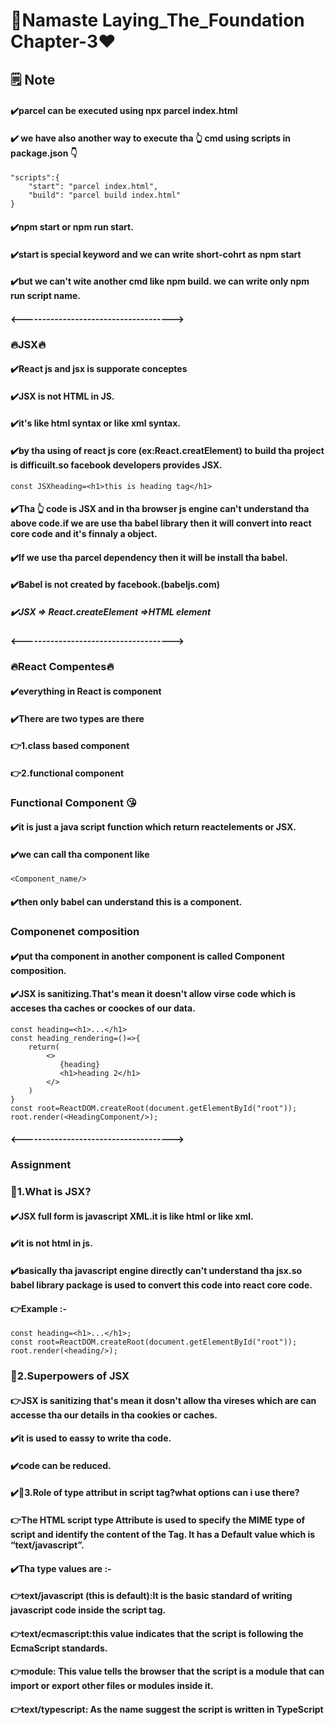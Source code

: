# 🚀Namaste Laying_The_Foundation Chapter-3❤️
## 🗒️ Note 
#### ✔️parcel can be executed using npx parcel index.html 
#### ✔️ we have also another way to execute tha 👆 cmd using scripts in package.json 👇 
```
"scripts":{
    "start": "parcel index.html",
    "build": "parcel build index.html"
}
``` 
#### ✔️npm start or npm run start. 
#### ✔️start is special keyword and we can write short-cohrt as npm start 
#### ✔️but we can't wite another cmd like npm build. we can write only npm run script name.

#### <------------------------------------->

### 🔥JSX🔥 
#### ✔️React js and jsx is supporate conceptes 
#### ✔️JSX is not HTML in JS.
#### ✔️it's like html syntax or like xml syntax.
#### ✔️by tha using of react js core (ex:React.creatElement) to build tha project is difficuilt.so facebook developers provides JSX.
```
const JSXheading=<h1>this is heading tag</h1>
```
#### ✔️Tha 👆 code is JSX and in tha browser js engine can't understand tha above code.if we are use tha babel library then it will convert into react core code and it's finnaly a object.
#### ✔️If we use tha parcel dependency then it will be install tha babel.
#### ✔️Babel is not created by facebook.(babeljs.com)
##### ✔️JSX => React.createElement =>HTML element 

#### <-------------------------------------> 

### 🔥React Compentes🔥
#### ✔️everything in React is component 
#### ✔️There are two types are there 
#### 👉1.class based component 
#### 👉2.functional component 
### Functional Component 😘
#### ✔️it is just a java script function which return reactelements or JSX.
#### ✔️we can call tha component like 
```
<Component_name/>
```
#### ✔️then only babel can understand this is a component.  
### Componenet composition 
#### ✔️put tha component in another component is called Component composition.
#### ✔️JSX is sanitizing.That's mean it doesn't allow virse code which is acceses tha caches or coockes of our data.  
```
const heading=<h1>...</h1>
const heading_rendering=()=>{
    return(
        <>
           {heading}
           <h1>heading 2</h1>
        </>
    )
}
const root=ReactDOM.createRoot(document.getElementById("root"));
root.render(<HeadingComponent/>);
```
#### <-------------------------------------> 
### Assignment
### 🤔1.What is JSX?
#### ✔️JSX full form is javascript XML.it is like html or like xml.
#### ✔️it is not html in js.
#### ✔️basically tha javascript engine directly can't understand tha jsx.so babel library package is used to convert this code into react core code.
#### 👉Example :- 
```
const heading=<h1>...</h1>;
const root=ReactDOM.createRoot(document.getElementById("root"));
root.render(<heading/>);
``` 
### 🤔2.Superpowers of JSX 
#### 👉JSX is sanitizing that's mean it dosn't allow tha vireses which are can accesse tha our details in tha cookies or caches. 
#### ✔️it is used to eassy to write tha code.
#### ✔️code can be reduced.


#### ✔️🤔3.Role of type attribut in script tag?what options can i use there?
#### 👉The HTML script type Attribute is used to specify the MIME type of script and identify the content of the Tag. It has a Default value which is “text/javascript”.
#### ✔️Tha type values are :- 
#### 👉text/javascript (this is default):It is the basic standard of writing javascript code inside the script tag.
#### 👉text/ecmascript:this value indicates that the script is following the EcmaScript standards.
#### 👉module: This value tells the browser that the script is a module that can import or export other files or modules inside it.
#### 👉text/typescript: As the name suggest the script is written in TypeScript
